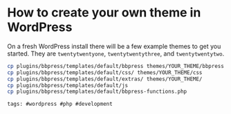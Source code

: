 # How to create your own theme in WordPress

On a fresh WordPress install there will be a few example themes to get
you started. They are `twentytwentyone`, `twentytwentythree`, and
`twentytwentytwo`.

```bash
cp plugins/bbpress/templates/default/bbpress themes/YOUR_THEME/bbpress
cp plugins/bbpress/templates/default/css/ themes/YOUR_THEME/css
cp plugins/bbpress/templates/default/extras/ themes/YOUR_THEME/
cp plugins/bbpress/templates/default/js
cp plugins/bbpress/templates/default/bbpress-functions.php
```

    tags: #wordpress #php #development
